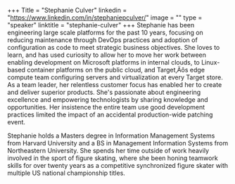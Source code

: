 +++
Title = "Stephanie Culver"
linkedin = "https://www.linkedin.com/in/stephaniepculver/"
image = ""
type = "speaker"
linktitle = "stephanie-culver"
+++
Stephanie has been engineering large scale platforms for the past 10 years, focusing on reducing maintenance through DevOps practices and adoption of configuration as code to meet strategic business objectives. She loves to learn, and has used curiosity to allow her to move her work between enabling development on Microsoft platforms in internal clouds, to Linux-based container platforms on the public cloud, and Target‚Äôs edge compute team configuring servers and virtualization at every Target store. As a team leader, her relentless customer focus has enabled her to create and deliver superior products. She's passionate about engineering excellence and empowering technologists by sharing knowledge and opportunities. Her insistence the entire team use good development practices limited the impact of an accidental production-wide patching event.

Stephanie holds a Masters degree in Information Management Systems from Harvard University and a BS in Management Information Systems from Northeastern University. She spends her time outside of work heavily involved in the sport of figure skating, where she been honing teamwork skills for over twenty years as a competitive synchronized figure skater with multiple US national championship titles.
